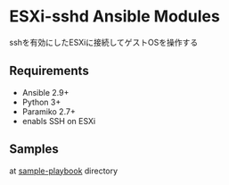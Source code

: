 # ESXi-sshd Ansible Modules

sshを有効にしたESXiに接続してゲストOSを操作する

## Requirements

- Ansible 2.9+
- Python 3+
- Paramiko 2.7+
- enabls SSH on ESXi

## Samples

at [sample-playbook](sample-playbook) directory
